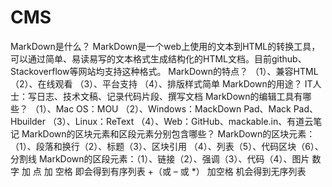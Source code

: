 # CMS
MarkDown是什么？ MarkDown是一个web上使用的文本到HTML的转换工具，可以通过简单、易读易写的文本格式生成结构化的HTML文档。目前github、Stackoverflow等网站均支持这种格式。
MarkDown的特点？ （1）、兼容HTML （2）、在线观看 （3）、平台支持 （4）、排版样式简单
MarkDown的用途？ IT人士：写日志、技术文稿、记录代码片段、撰写文档
MarkDown的编辑工具有哪些？ （1）、Mac OS：MOU （2）、Windows：MackDown Pad、Mack Pad、Hbuilder （3）、Linux：ReText （4）、Web：GitHub、mackable.in、有道云笔记
MarkDown的区块元素和区段元素分别包含哪些？ MarkDown的区块元素：（1）、段落和换行（2）、标题（3）、区块引用 （4）、列表（5）、代码区块（6）、分割线 MarkDown的区段元素：（1）、链接（2）、强调（3）、代码（4）、图片 数字 加 点 加 空格 即会得到有序列表 +（或 – 或 *） 加空格 机会得到无序列表
